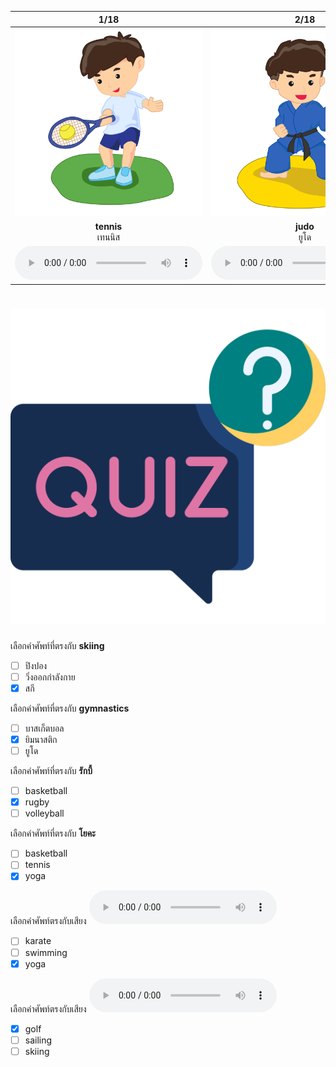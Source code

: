 <div class="carrousel">


|1/18|2/18|3/18|4/18|5/18|6/18|7/18|8/18|9/18|10/18|11/18|12/18|13/18|14/18|15/18|16/18|17/18|18/18|
| :----: | :----: | :----: | :----: | :----: | :----: | :----: | :----: | :----: | :----: | :----: | :----: | :----: | :----: | :----: | :----: | :----: | :----: |
|![](/media/img/sports__tennis.svg)|![](/media/img/sports__judo.svg)|![](/media/img/sports__yoga.svg)|![](/media/img/sports__swimming.svg)|![](/media/img/sports__hiking.svg)|![](/media/img/sports__karate.svg)|![](/media/img/sports__hockey.svg)|![](/media/img/sports__golf.svg)|![](/media/img/sports__gymnastics.svg)|![](/media/img/sports__exercise.svg)|![](/media/img/sports__skiing.svg)|![](/media/img/sports__jogging.svg)|![](/media/img/sports__soccer.svg)|![](/media/img/sports__rugby.svg)|![](/media/img/sports__table&#x20;tennis.svg)|![](/media/img/sports__volleyball.svg)|![](/media/img/sports__basketball.svg)|![](/media/img/sports__sailing.svg)|
|**tennis**<br>เทนนิส|**judo**<br>ยูโด|**yoga**<br>โยคะ|**swimming**<br>ว่ายน้ํา|**hiking**<br>ปีนเขา|**karate**<br>คาราเต้|**hockey**<br>ฮอกกี้|**golf**<br>กอล์ฟ|**gymnastics**<br>ยิมนาสติก|**exercise**<br>ออกกําลังกาย|**skiing**<br>สกี|**jogging**<br>วิ่งออกกําลังกาย|**soccer**<br>ฟุตบอล|**rugby**<br>รักบี้|**table tennis**<br>ปิงปอง|**volleyball**<br>วอลเลย์บอล|**basketball**<br>บาสเก็ตบอล|**sailing**<br>แข่งเรือใบ|
|![](/media/audio/tennis.mp3)|![](/media/audio/judo.mp3)|![](/media/audio/yoga.mp3)|![](/media/audio/swimming.mp3)|![](/media/audio/hiking.mp3)|![](/media/audio/karate.mp3)|![](/media/audio/hockey.mp3)|![](/media/audio/golf.mp3)|![](/media/audio/gymnastics.mp3)|![](/media/audio/exercise.mp3)|![](/media/audio/skiing.mp3)|![](/media/audio/jogging.mp3)|![](/media/audio/soccer.mp3)|![](/media/audio/rugby.mp3)|![](/media/audio/table&#x20;tennis.mp3)|![](/media/audio/volleyball.mp3)|![](/media/audio/basketball.mp3)|![](/media/audio/sailing.mp3)|

</div>



# ![icon](/media/icons/quiz.svg) 


 เลือกคำศัพท์ที่ตรงกับ **skiing**
 - [ ] ปิงปอง
 - [ ] วิ่งออกกําลังกาย
 - [x] สกี

 เลือกคำศัพท์ที่ตรงกับ **gymnastics**
 - [ ] บาสเก็ตบอล
 - [x] ยิมนาสติก
 - [ ] ยูโด

 เลือกคำศัพท์ที่ตรงกับ **รักบี้**
 - [ ] basketball
 - [x] rugby
 - [ ] volleyball

 เลือกคำศัพท์ที่ตรงกับ **โยคะ**
 - [ ] basketball
 - [ ] tennis
 - [x] yoga

 เลือกคำศัพท์ตรงกับเสียง ![](/media/audio/yoga.mp3) 
 - [ ] karate
 - [ ] swimming
 - [x] yoga

 เลือกคำศัพท์ตรงกับเสียง ![](/media/audio/golf.mp3) 
 - [x] golf
 - [ ] sailing
 - [ ] skiing
